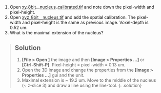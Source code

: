 1. Open [xy_8bit__nucleus_calibrated.tif](https://github.com/NEUBIAS/training-resources/raw/master/image_data/xy_8bit__nucleus_calibrated.tif)
 and note down the pixel-width and pixel-height. 
2. Open [xyz_8bit__nucleus.tif](https://github.com/NEUBIAS/training-resources/raw/master/image_data/xyz_8bit__nucleus.tif) and add the spatial calibration. 
The pixel-width and pixel-height is the same as previous image. Voxel-depth is 0.52 um.
3. What is the maximal extension of the nucleus?

> ## Solution
> 1. **[File > Open ]** the image and then **[Image > Properties ...]** or **[Ctrl-Shift-P]**. Pixel-height = pixel-width = 0.13 um.
> 2. Open the 3D image and change the properties from the **[Image > Properties ...]** gui and the unit.
> 3. Maximal extension is ~ 19.2 um. Move to the middle of the nucleus (~ z-slice 3) and draw a line using the line-tool. 
{: .solution}